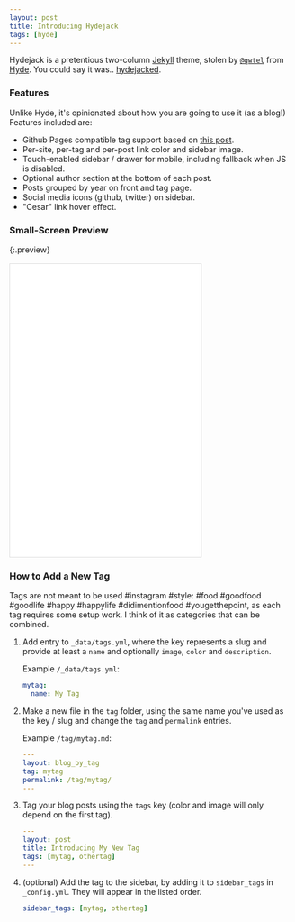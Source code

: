 ```yaml
---
layout: post
title: Introducing Hydejack
tags: [hyde]
---
```


<style>
  .preview {
    display: none;
  }

  @media (min-width: 48em) {
    .preview {
      display: block;
    }
  }
</style>

Hydejack is a pretentious two-column [Jekyll](http://jekyllrb.com) theme, stolen by [`@qwtel`](https://twitter.com/qwtel) from [Hyde](http://hyde.getpoole.com). You could say it was.. [hydejacked](http://media3.giphy.com/media/makedRIckZBW8/giphy.gif).

### Features
Unlike Hyde, it's opinionated about how you are going to use it (as a blog!)
Features included are:

* Github Pages compatible tag support based on [this post][tag].
* Per-site, per-tag and per-post link color and sidebar image.
* Touch-enabled sidebar / drawer for mobile, including fallback when JS is disabled.
* Optional author section at the bottom of each post.
* Posts grouped by year on front and tag page.
* Social media icons (github, twitter) on sidebar.
* "Cesar" link hover effect.

### Small-Screen Preview
{:.preview}

<iframe class="preview" src="/hydejack/2016/02/26/introducing-hydejack/" style="border: 1px solid #ddd; width: 340px; height: 520px; margin-top: 1rem"></iframe>

### How to Add a New Tag

Tags are not meant to be used #instagram #style: #food #goodfood #goodlife #happy #happylife #didimentionfood #yougetthepoint, as each tag requires some setup work. I think of it as categories that can be combined.

1.  Add entry to `_data/tags.yml`, where the key represents a slug and provide at least a `name` and optionally `image`, `color` and `description`.

    Example `/_data/tags.yml`:

    ~~~yml
    mytag:
      name: My Tag
    ~~~

2.  Make a new file in the `tag` folder, using the same name you've used as the key / slug and change the `tag` and `permalink` entries.

    Example `/tag/mytag.md`:

    ~~~yml
    ---
    layout: blog_by_tag
    tag: mytag
    permalink: /tag/mytag/
    ---
    ~~~

3.  Tag your blog posts using the `tags` key (color and image will only depend on the first tag).

    ~~~yml
    ---
    layout: post
    title: Introducing My New Tag
    tags: [mytag, othertag]
    ---
    ~~~

4. (optional) Add the tag to the sidebar, by adding it to `sidebar_tags` in `_config.yml`.
   They will appear in the listed order.

   ~~~yml
   sidebar_tags: [mytag, othertag]
   ~~~

[tag]: http://www.minddust.com/post/tags-and-categories-on-github-pages/
